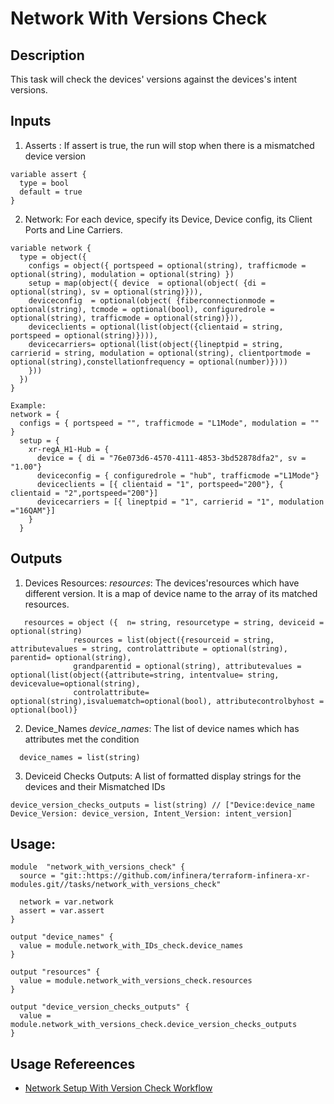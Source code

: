 # Network With Versions Check

## Description

This task will check the devices' versions against the devices's intent versions.

## Inputs

1. Asserts : If assert is true, the run will stop when there is a mismatched device version

```
variable assert {
  type = bool
  default = true
}
```

2. Network: For each device, specify its Device, Device config, its Client Ports and Line Carriers.

```
variable network {
  type = object({
    configs = object({ portspeed = optional(string), trafficmode = optional(string), modulation = optional(string) })
    setup = map(object({ device  = optional(object( {di = optional(string), sv = optional(string)})),
    deviceconfig  = optional(object( {fiberconnectionmode = optional(string), tcmode = optional(bool), configuredrole = optional(string), trafficmode = optional(string)})),
    deviceclients = optional(list(object({clientaid = string, portspeed = optional(string)}))),
    devicecarriers= optional(list(object({lineptpid = string, carrierid = string, modulation = optional(string), clientportmode = optional(string),constellationfrequency = optional(number)})))
    }))
  })
}

Example:
network = {
  configs = { portspeed = "", trafficmode = "L1Mode", modulation = "" }
  setup = {
    xr-regA_H1-Hub = {
      device = { di = "76e073d6-4570-4111-4853-3bd52878dfa2", sv = "1.00"}
      deviceconfig = { configuredrole = "hub", trafficmode ="L1Mode"}
      deviceclients = [{ clientaid = "1", portspeed="200"}, { clientaid = "2",portspeed="200"}]
      devicecarriers = [{ lineptpid = "1", carrierid = "1", modulation ="16QAM"}]
    }
  }
```

## Outputs

1. Devices Resources: _resources_: The devices'resources which have different version. It is a map of device name to the array of its matched resources.

```
   resources = object ({  n= string, resourcetype = string, deviceid = optional(string)
              resources = list(object({resourceid = string, attributevalues = string, controlattribute = optional(string), parentid= optional(string),
              grandparentid = optional(string), attributevalues = optional(list(object({attribute=string, intentvalue= string, devicevalue=optional(string),
              controlattribute= optional(string),isvaluematch=optional(bool), attributecontrolbyhost = optional(bool)}
```

2. Device_Names _device_names_: The list of device names which has attributes met the condition

```
  device_names = list(string)
```

3. Deviceid Checks Outputs: A list of formatted display strings for the devices and their Mismatched IDs

```
device_version_checks_outputs = list(string) // ["Device:device_name Device_Version: device_version, Intent_Version: intent_version]
```

## Usage:

```
module  "network_with_versions_check" {
  source = "git::https://github.com/infinera/terraform-infinera-xr-modules.git//tasks/network_with_versions_check"

  network = var.network
  assert = var.assert
}

output "device_names" {
  value = module.network_with_IDs_check.device_names
}

output "resources" {
  value = module.network_with_versions_check.resources
}

output "device_version_checks_outputs" {
  value = module.network_with_versions_check.device_version_checks_outputs
}
```

## Usage Refereences

- [Network Setup With Version Check Workflow](https://github.com/infinera/terraform-infinera-xr-modules/tree/main/workflows/setup_network_with_checks)
